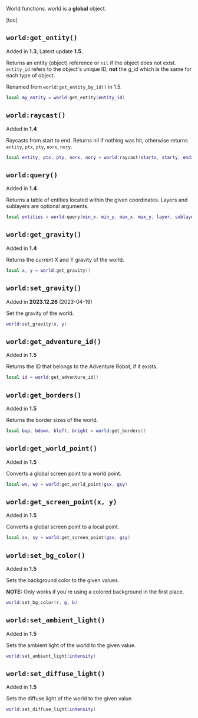 World functions. world is a **global** object.

[toc]

## `world:get_entity()`
Added in **1.3**, Latest update **1.5**.

Returns an entity (object) reference or `nil` if the object does not exist. `entity_id` refers to the object's unique ID, **not** the g_id which is the same for each type of object.

Renamed from `world:get_entity_by_id()` in 1.5.

```lua
local my_entity = world:get_entity(entity_id)
```

## `world:raycast()`
Added in **1.4**

Raycasts from start to end. Returns nil if nothing was hit, otherwise returns `entity`, `ptx`, `pty`, `norx`, `nory`.

```lua
local entity, ptx, pty, norx, nory = world:raycast(startx, starty, endx, endy, layer)
```

## `world:query()`
Added in **1.4**

Returns a table of entities located within the given coordinates. Layers and sublayers are optional arguments.

```lua
local entities = world:query(min_x, min_y, max_x, max_y, layer, sublayers)
```

## `world:get_gravity()`
Added in **1.4**

Returns the current X and Y gravity of the world.

```lua
local x, y = world:get_gravity()
```

## `world:set_gravity()`
Added in **2023.12.26** (2023-04-19)

Set the gravity of the world.

```lua
world:set_gravity(x, y)
```

## `world:get_adventure_id()`
Added in **1.5**

Returns the ID that belongs to the Adventure Robot, if it exists.

```lua
local id = world:get_adventure_id()
```

## `world:get_borders()`
Added in **1.5**

Returns the border sizes of the world.

```lua
local bup, bdown, bleft, bright = world:get_borders()
```

## `world:get_world_point()`
Added in **1.5**

Converts a global screen point to a world point.

```lua
local wx, wy = world:get_world_point(gsx, gsy)
```

## `world:get_screen_point(x, y)`
Added in **1.5**

Converts a global screen point to a local point.

```lua
local sx, sy = world:get_screen_point(gsx, gsy)
```

## `world:set_bg_color()`
Added in **1.5**

Sets the background color to the given values.

**NOTE:** Only works if you're using a colored background in the first place.

```lua
world:set_bg_color(r, g, b)
```

## `world:set_ambient_light()`
Added in **1.5**

Sets the ambient light of the world to the given value.

```lua
world:set_ambient_light(intensity)
```

## `world:set_diffuse_light()`
Added in **1.5**

Sets the diffuse light of the world to the given value.

```lua
world:set_diffuse_light(intensity)
```

